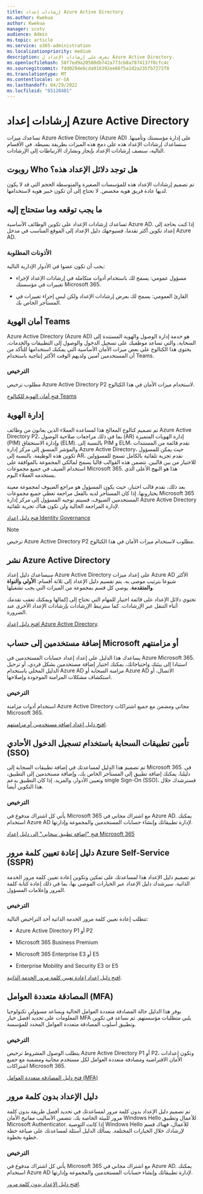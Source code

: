 ```yaml
---
title: إرشادات إعداد Azure Active Directory
ms.author: Kwekua
author: Kwekua
manager: scotv
audience: Admin
ms.topic: article
ms.service: o365-administration
ms.localizationpriority: medium
description: تعرف على إرشادات الإعداد ل Azure Active Directory.
ms.openlocfilehash: 58f7ed9a20580db742a773cb8a7874137f0cfc4c
ms.sourcegitcommit: fdd0294e6cda916392ee66f5a1d2a235fb7272f8
ms.translationtype: MT
ms.contentlocale: ar-SA
ms.lasthandoff: 04/29/2022
ms.locfileid: "65128401"
---
```

# <a name="azure-active-directory-setup-guides"></a>إرشادات إعداد Azure Active Directory

تساعدك ميزات Azure Active Directory (Azure AD) على إدارة مؤسستك وتأمينها. ستساعدك إرشادات الإعداد هذه على دمج هذه الميزات بطريقة بسيطة. في الأقسام التالية، سنصف إرشادات الإعداد بإيجاز ونشارك الارتباطات إلى الإرشادات.

## <a name="who-are-these-setup-guides-for"></a>روبوت Who هل توجد دلائل الإعداد هذه؟

تم تصميم إرشادات الإعداد هذه للمؤسسات الصغيرة والمتوسطة الحجم التي قد لا يكون لديها عادة فريق هوية مخصص. لا تحتاج إلى أن تكون خبير هوية لاستخدامها.

## <a name="what-to-expect-and-what-youll-need"></a>ما يجب توقعه وما ستحتاج إليه

تساعدك إرشادات الإعداد على تكوين الوظائف الأساسية Azure AD. إذا كنت بحاجة إلى إعداد تكوين أكثر تقدما، فسيوجهك دليل الإعداد إلى الموقع المناسب في مدخل Azure AD.

### <a name="required-permissions"></a>الأذونات المطلوبة

يجب أن تكون عضوا في الأدوار الإدارية التالية:

- مسؤول عمومي: يسمح لك باستخدام أدوات متكاملة في إرشادات الإعداد لإجراء تغييرات في مؤسستك Microsoft 365.

- القارئ العمومي: يسمح لك بعرض إرشادات الإعداد ولكن ليس إجراء تغييرات في المستأجر الخاص بك.

## <a name="identity-security-for-teams"></a>أمان الهوية Teams

Azure Active Directory (Azure AD) هو خدمة إدارة الوصول والهوية المستندة إلى السحابة، والتي تساعد موظفيك على تسجيل الدخول والوصول إلى التطبيقات والخدمات.
يحتوي هذا الكتالوج على بعض ميزات الأمان الأساسية التي يمكنك استخدامها للتأكد من أن المستخدمين آمنين ولديهم الوقت الأكثر إنتاجية باستخدام Teams.

### <a name="licensing"></a>الترخيص

مطلوب ترخيص Azure Active Directory P2 لاستخدام ميزات الأمان في هذا الكتالوج.

[فتح أمان الهوية للكتالوج Teams](https://aka.ms/teamsidentity)

## <a name="identity-governance"></a>إدارة الهوية

تم تصميم كتالوج المعالج هذا لمساعدة العملاء الذين يعانون من وظائف Azure Active Directory P2، بما في ذلك مراجعات صلاحية الوصول (AR) إدارة الهويات المتميزة (PIM) وإدارة الاستحقاق (ELM). بالنسبة إلى PIM و ELM، نقدم قائمة من المستندات والمؤشر المنسق إلى مركز إدارة Azure Active Directory، حيث يمكن للمسؤول تكوين هذه الوظيفة. بالنسبة إلى AR، نقدم تجربة تلقائية بالكامل تسمح للمسؤولين للاختيار من بين قالبين. تتضمن هذه القوالب قالبا يسمح لمالكي المجموعة بالموافقة على استخدام الضيف في جميع مجموعات Microsoft 365. هذا هو النهج الأعلى الذي يستخدمه العملاء اليوم.  

بعد ذلك، نقدم قالب اختبار، حيث يكون المسؤول هو مراجع الضيوف لمجموعة معينة يختارونها. إذا كان المستأجر لديه بالفعل مراجعة تغطي جميع مجموعات Microsoft 365 المستخدمين الضيوف، فسيتم توجيه المسؤول إلى مركز إدارة Azure Active Directory لإدارة المراجعة الحالية ولن تكون هناك تجربة تلقائية.

[فتح دليل إعداد Identity Governance](https://go.microsoft.com/fwlink/p/?linkid=386330)

> [!NOTE]
> ترخيص Azure Active Directory P2 مطلوب لاستخدام ميزات الأمان في هذا الكتالوج.

## <a name="azure-active-directory-deployment"></a>نشر Azure Active Directory  

سيساعدك دليل إعداد Azure Active Directory على إعداد ميزات Azure AD الأكثر شيوعا بترتيب موصى به. يتم تقسيم دليل الإعداد إلى ثلاثة أقسام: **الأولي** **والنواة** **والمتقدمة**. يوصي كل قسم بمجموعة من الميزات التي يجب تشغيلها.

تحتوي دلائل الإعداد على قائمة اختيار للمهام التي تحتاج إلى إكمالها ويمكنك تعقب تقدمك أثناء التنقل عبر الإرشادات. كما سترتبط الإرشادات بإرشادات الإعداد الأخرى عند الضرورة.

[افتح دليل إعداد Azure Active Directory](https://go.microsoft.com/fwlink/p/?linkid=2183427).

## <a name="add-or-sync-users-to-your-microsoft-account"></a>إضافة مستخدمين إلى حساب Microsoft أو مزامنتهم  

يساعدك هذا الدليل على إعداد إعداد حسابات المستخدمين في Azure Microsoft 365. استنادا إلى بيئتك واحتياجاتك، يمكنك اختيار إضافة مستخدمين بشكل فردي، أو ترحيل الدليل المحلي باستخدام Azure AD مزامنة السحابة أو Azure AD الاتصال، أو استكشاف مشكلات المزامنة الموجودة وإصلاحها.

### <a name="licensing"></a>الترخيص

استخدام أدوات مزامنة Azure Active Directory مجاني ومضمن مع جميع اشتراكات Microsoft 365.

[افتح دليل إعداد إضافة مستخدمين أو مزامنتهم](https://go.microsoft.com/fwlink/?linkid=2183349).

## <a name="secure-your-cloud-apps-with-single-sign-on-sso"></a>تأمين تطبيقات السحابة باستخدام تسجيل الدخول الأحادي (SSO)

تم تصميم هذا الدليل لمساعدتك في إضافة تطبيقات السحابة إلى Microsoft 365. في دليلنا، يمكنك إضافة تطبيق إلى المستأجر الخاص بك، وإضافة مستخدمين إلى التطبيق، وتعيين الأدوار، والمزيد.  إذا كان التطبيق يدعم single Sign-On (SSO)، فسنرشدك خلال هذا التكوين أيضا.

### <a name="licensing"></a>الترخيص

يأتي كل اشتراك مدفوع في Microsoft 365 مع اشتراك مجاني في Azure AD. يمكنك استخدام Azure AD لإدارة تطبيقاتك وإنشاء حسابات المستخدمين والمجموعة وإدارتها.

[فتح "إضافة تطبيق سحابي" إلى دليل إعداد Microsoft 365](https://aka.ms/AzureAppSetup)

## <a name="azure-self-service-password-reset-sspr-guide"></a>دليل إعادة تعيين كلمة مرور Azure Self-Service (SSPR)

تم تصميم دليل الإعداد هذا لمساعدتك على تمكين وتكوين إعادة تعيين كلمة مرور الخدمة الذاتية. سيرشدك دليل الإعداد عبر الخيارات الموصى بها، بما في ذلك إعادة كتابة كلمة المرور وإعلامات المسؤول.

### <a name="licensing"></a>الترخيص

تتطلب إعادة تعيين كلمة مرور الخدمة الذاتية أحد التراخيص التالية:

- Azure Active Directory P1 أو P2

- Microsoft 365 Business Premium

- Microsoft 365 Enterprise E3 أو E5  

- Enterprise Mobility and Security E3 or E5

[افتح دليل إعداد إعادة تعيين كلمة مرور الخدمة الذاتية](https://go.microsoft.com/fwlink/p/?linkid=2183284).

## <a name="multi-factor-authentication-mfa"></a>المصادقة متعددة العوامل (MFA)

يوفر هذا الدليل حالة المصادقة متعددة العوامل الحالية ويساعد مسؤولي تكنولوجيا المعلومات على تحديد أفضل خيار MFA يلبي متطلبات مؤسستهم. ثم نساعد في تكوين وتطبيق أسلوب المصادقة متعددة العوامل المحدد للمؤسسة.

### <a name="licensing"></a>الترخيص

يتطلب الوصول المشروط ترخيص Azure Active Directory P1 أو P2، وتكون إعدادات الأمان الافتراضية ومصادقة متعددة العوامل لكل مستخدم مجانية ومضمنة مع جميع اشتراكات Microsoft 365.

[فتح دليل المصادقة متعددة العوامل (MFA)](https://go.microsoft.com/fwlink/?linkid=2183506)

## <a name="the-passwordless-setup-guide"></a>دليل الإعداد بدون كلمة مرور

تم تصميم دليل الإعداد بدون كلمة مرور لمساعدتك في تحديد أفضل طريقة بدون كلمة مرور للبيئة الخاصة بك. تتضمن الأساليب مفاتيح الأمان Windows Hello للأعمال وتطبيق Microsoft Authenticator. إذا كانت التوصية Windows Hello للأعمال، فهناك قسم لإرشادك خلال الخيارات المختلفة. يسألك الدليل أسئلة لمساعدتك على صياغة خطة خطوة بخطوة.

### <a name="licensing"></a>الترخيص

يأتي كل اشتراك مدفوع في Microsoft 365 مع اشتراك مجاني في Azure AD. يمكنك استخدام Azure AD لإدارة تطبيقاتك وإنشاء حسابات المستخدمين والمجموعة وإدارتها.

[افتح دليل الإعداد بدون كلمة مرور](https://go.microsoft.com/fwlink/?linkid=2183427).

